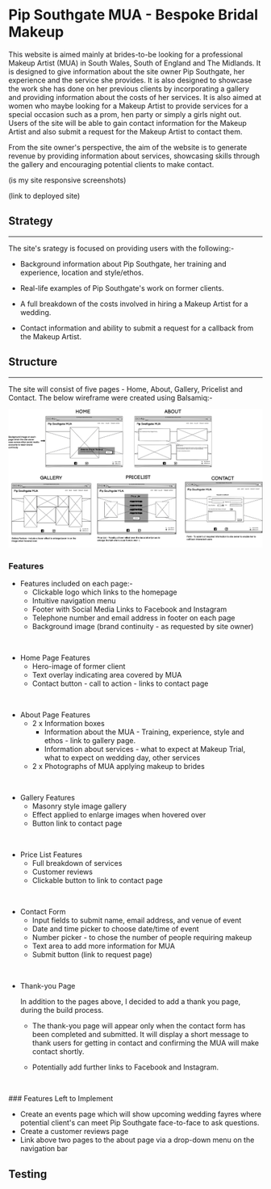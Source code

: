 # Pip Southgate MUA - Bespoke Bridal Makeup

This website is aimed mainly at brides-to-be looking for a professional Makeup Artist (MUA) in South Wales, South of England and The Midlands.  It is designed to give information about the site owner Pip Southgate, her experience and the service she provides.  It is also designed to showcase the work she has done on her previous clients by incorporating a gallery and providing information about the costs of her services.  It is also aimed at women who maybe looking for a Makeup Artist to provide services for a special occasion such as a prom, hen party or simply a girls night out.  Users of the site will be able to gain contact information for the Makeup Artist and also submit a request for the Makeup Artist to contact them.

From the site owner's perspective, the aim of the website is to generate revenue by providing information about services, showcasing skills through the gallery and encouraging potential clients to make contact.  

(is my site responsive screenshots)

(link to deployed site)

## Strategy
----

The site's srategy is focused on providing users with the following:-

* Background information about Pip Southgate, her training and experience, location and style/ethos.

* Real-life examples of Pip Southgate's work on former clients.

* A full breakdown of the costs involved in hiring a Makeup Artist for a wedding.

* Contact information and ability to submit a request for a callback from the Makeup Artist.

## Structure
----

The site will consist of five pages - Home, About, Gallery, Pricelist and Contact.  The below wireframe were created using Balsamiq:-

![Balsamiq Wireframes](assets/images/wireframes.png)


### Features 

* Features included on each page:-
    - Clickable logo which links to the homepage 
    - Intuitive navigation menu 
    - Footer with Social Media Links to Facebook and Instagram
    - Telephone number and email address in footer on each page
    - Background image (brand continuity - as requested by site owner) 

<br/> 

* Home Page Features
    - Hero-image of former client
    - Text overlay indicating area covered by MUA
    - Contact button - call to action - links to contact page

<br/>

* About Page Features
    - 2 x Information boxes
        - Information about the MUA - Training, experience, style and ethos - link to gallery page.
        - Information about services - what to expect at Makeup Trial, what to expect on wedding day, other services
    - 2 x Photographs of MUA applying makeup to brides

<br/>

* Gallery Features
    - Masonry style image gallery 
    - Effect applied to enlarge images when hovered over
    - Button link to contact page

<br/>

* Price List Features
    - Full breakdown of services
    - Customer reviews
    - Clickable button to link to contact page

<br/>

* Contact Form
    - Input fields to submit name, email address, and venue of event
    - Date and time picker to choose date/time of event
    - Number picker - to chose the number of people requiring makeup
    - Text area to add more information for MUA
    - Submit button (link to request page)

<br/>


* Thank-you Page

    In addition to the pages above, I decided to add a thank you page, during the build process.

    - The thank-you page will appear only when the contact form has been completed and submitted.  It will display a short message to thank users for getting in contact and confirming the MUA will make contact shortly.

    - Potentially add further links to Facebook and Instagram.

<br/>

### Features Left to Implement

* Create an events page which will show upcoming wedding fayres where potential client's can meet Pip Southgate face-to-face to ask questions.
* Create a customer reviews page 
* Link above two pages to the about page via a drop-down menu on the navigation bar


## Testing


